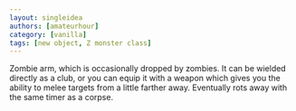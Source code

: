 ```yaml
---
layout: singleidea
authors: [amateurhour]
category: [vanilla]
tags: [new object, Z monster class]
---
```

Zombie arm, which is occasionally dropped by zombies. It can be wielded directly as a club, or you can equip it with a weapon which gives you the ability to melee targets from a little farther away. Eventually rots away with the same timer as a corpse.
